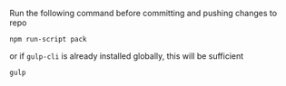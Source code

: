 Run the following command before committing and pushing changes to repo

    npm run-script pack
or if `gulp-cli` is already installed globally, this will be sufficient

    gulp
